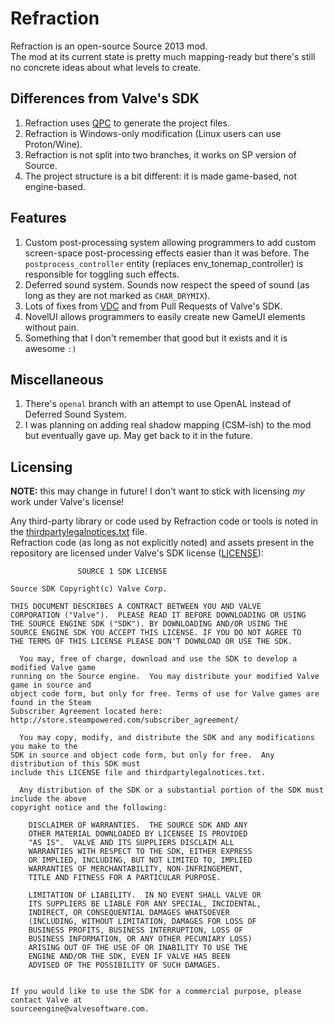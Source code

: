# Refraction
Refraction is an open-source Source 2013 mod.  
The mod at its current state is pretty much mapping-ready but there's still no concrete ideas about what levels to create.

## Differences from Valve's SDK
1. Refraction uses [QPC](https://github.com/quiverteam/QuiverProjectCreator) to generate the project files.
2. Refraction is Windows-only modification (Linux users can use Proton/Wine).
3. Refraction is not split into two branches, it works on SP version of Source.
4. The project structure is a bit different: it is made game-based, not engine-based.

## Features
1. Custom post-processing system allowing programmers to add custom screen-space post-processing effects easier than it was before. The `postprocess_controller` entity (replaces env_tonemap_controller) is responsible for toggling such effects.
2. Deferred sound system. Sounds now respect the speed of sound (as long as they are not marked as `CHAR_DRYMIX`).
3. Lots of fixes from [VDC](https://developer.valvesoftware.com) and from Pull Requests of Valve's SDK.
4. NovelUI allows programmers to easily create new GameUI elements without pain.
5. Something that I don't remember that good but it exists and it is awesome `:)`

## Miscellaneous
1. There's `openal` branch with an attempt to use OpenAL instead of Deferred Sound System.
2. I was planning on adding real shadow mapping (CSM-ish) to the mod but eventually gave up. May get back to it in the future.


## Licensing
**NOTE:** this may change in future! I don't want to stick with licensing _my_ work under Valve's license!  

Any third-party library or code used by Refraction code or tools is noted in the [thirdpartylegalnotices.txt](thirdpartylegalnotices.txt) file.  
Refraction code (as long as not explicitly noted) and assets present in the repository are licensed under Valve's SDK license ([LICENSE](LICENSE)):
```
               SOURCE 1 SDK LICENSE

Source SDK Copyright(c) Valve Corp.  

THIS DOCUMENT DESCRIBES A CONTRACT BETWEEN YOU AND VALVE 
CORPORATION ("Valve").  PLEASE READ IT BEFORE DOWNLOADING OR USING 
THE SOURCE ENGINE SDK ("SDK"). BY DOWNLOADING AND/OR USING THE 
SOURCE ENGINE SDK YOU ACCEPT THIS LICENSE. IF YOU DO NOT AGREE TO 
THE TERMS OF THIS LICENSE PLEASE DON'T DOWNLOAD OR USE THE SDK.  

  You may, free of charge, download and use the SDK to develop a modified Valve game 
running on the Source engine.  You may distribute your modified Valve game in source and 
object code form, but only for free. Terms of use for Valve games are found in the Steam 
Subscriber Agreement located here: http://store.steampowered.com/subscriber_agreement/ 

  You may copy, modify, and distribute the SDK and any modifications you make to the 
SDK in source and object code form, but only for free.  Any distribution of this SDK must 
include this LICENSE file and thirdpartylegalnotices.txt.  
 
  Any distribution of the SDK or a substantial portion of the SDK must include the above 
copyright notice and the following: 

    DISCLAIMER OF WARRANTIES.  THE SOURCE SDK AND ANY 
    OTHER MATERIAL DOWNLOADED BY LICENSEE IS PROVIDED 
    "AS IS".  VALVE AND ITS SUPPLIERS DISCLAIM ALL 
    WARRANTIES WITH RESPECT TO THE SDK, EITHER EXPRESS 
    OR IMPLIED, INCLUDING, BUT NOT LIMITED TO, IMPLIED 
    WARRANTIES OF MERCHANTABILITY, NON-INFRINGEMENT, 
    TITLE AND FITNESS FOR A PARTICULAR PURPOSE.  

    LIMITATION OF LIABILITY.  IN NO EVENT SHALL VALVE OR 
    ITS SUPPLIERS BE LIABLE FOR ANY SPECIAL, INCIDENTAL, 
    INDIRECT, OR CONSEQUENTIAL DAMAGES WHATSOEVER 
    (INCLUDING, WITHOUT LIMITATION, DAMAGES FOR LOSS OF 
    BUSINESS PROFITS, BUSINESS INTERRUPTION, LOSS OF 
    BUSINESS INFORMATION, OR ANY OTHER PECUNIARY LOSS) 
    ARISING OUT OF THE USE OF OR INABILITY TO USE THE 
    ENGINE AND/OR THE SDK, EVEN IF VALVE HAS BEEN 
    ADVISED OF THE POSSIBILITY OF SUCH DAMAGES.  
 
       
If you would like to use the SDK for a commercial purpose, please contact Valve at 
sourceengine@valvesoftware.com.
```
